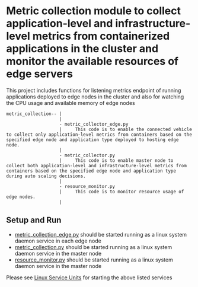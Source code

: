 # Metric collection module to collect application-level and infrastructure-level metrics from containerized applications in the cluster and monitor the available resources of edge servers

This project includes functions for listening metrics endpoint of running applications deployed to edge nodes in the cluster and also for watching the CPU usage and available memory of edge nodes 

```
metric_collection-- | 
                    |
                    - metric_collector_edge.py
                    |     This code is to enable the connected vehicle to collect only application-level metrics from containers based on the specified edge node and application type deployed to hosting edge node.
                    |
                    - metric_collector.py
                    |     This code is to enable master node to collect both application-level and infrastructure-level metrics from containers based on the specified edge node and application type during auto scaling decisions.
                    |
                    - resource_monitor.py
                    |     This code is to monitor resource usage of edge nodes.
                    |
```

## Setup and Run
* [metric_collection_edge.py](metric_collector_edge.py) should be started running as a linux system daemon service in each edge node
* [metric_collection.py](metric_collector.py) should be started running as a linux system daemon service in the master node
* [resource_monitor.py](resource_monitor.py) should be started running as a linux system daemon service in the master node

Please see [Linux Service Units](../linux_service_units/) for starting the above listed services
